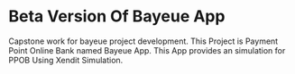 # Beta Version Of Bayeue App
Capstone work for bayeue project development. This Project is Payment Point Online Bank named Bayeue App. This App provides an simulation for PPOB
Using Xendit Simulation.
